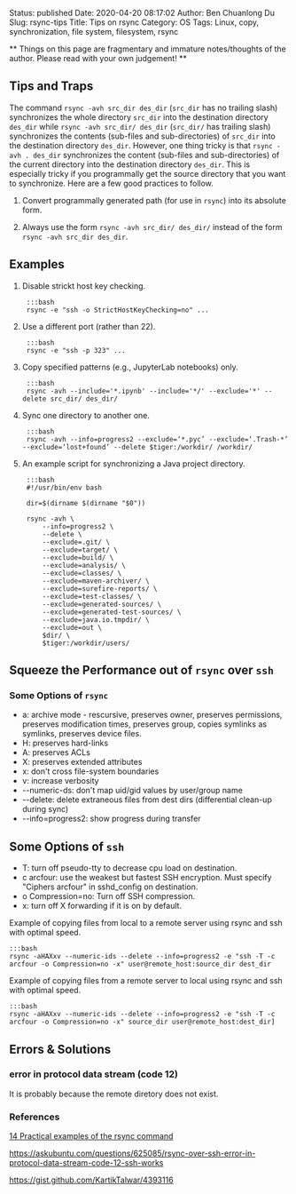 Status: published
Date: 2020-04-20 08:17:02
Author: Ben Chuanlong Du
Slug: rsync-tips
Title: Tips on rsync
Category: OS
Tags: Linux, copy, synchronization, file system, filesystem, rsync

**
Things on this page are
fragmentary and immature notes/thoughts of the author.
Please read with your own judgement!
**

## Tips and Traps

The command `rsync -avh src_dir des_dir` (`src_dir` has no trailing slash) 
synchronizes the whole directory `src_dir` into the destination directory `des_dir`
while `rsync -avh src_dir/ des_dir` (`src_dir/` has trailing slash) 
synchronizes the contents (sub-files and sub-directories) of `src_dir` into the destination directory `des_dir`.
However, 
one thing tricky is that `rsync -avh . des_dir` synchronizes the content 
(sub-files and sub-directories) of the current directory into the destination directory `des_dir`.
This is especially tricky if you programmally get the source directory that you want to synchronize.
Here are a few good practices to follow.

1. Convert programmally generated path (for use in `rsync`) into its absolute form.

2. Always use the form `rsync -avh src_dir/ des_dir/` instead of the form `rsync -avh src_dir des_dir`.

## Examples

1. Disable strickt host key checking. 

        :::bash
        rsync -e "ssh -o StrictHostKeyChecking=no" ...

2. Use a different port (rather than 22).

        :::bash
        rsync -e "ssh -p 323" ...

3. Copy specified patterns (e.g., JupyterLab notebooks) only.

        :::bash
        rsync -avh --include='*.ipynb' --include='*/' --exclude='*' --delete src_dir/ des_dir/

4. Sync one directory to another one. 

        :::bash
        rsync -avh --info=progress2 --exclude=‘*.pyc’ --exclude=‘.Trash-*’ --exclude=‘lost+found’ --delete $tiger:/workdir/ /workdir/

5. An example script for synchronizing a Java project directory.

        :::bash
        #!/usr/bin/env bash

        dir=$(dirname $(dirname "$0"))

        rsync -avh \
            --info=progress2 \
            --delete \
            --exclude=.git/ \
            --exclude=target/ \
            --exclude=build/ \
            --exclude=analysis/ \
            --exclude=classes/ \
            --exclude=maven-archiver/ \
            --exclude=surefire-reports/ \
            --exclude=test-classes/ \
            --exclude=generated-sources/ \
            --exclude=generated-test-sources/ \
            --exclude=java.io.tmpdir/ \
            --exclude=out \
            $dir/ \
            $tiger:/workdir/users/

## Squeeze the Performance out of `rsync` over `ssh`

### Some Options of `rsync`

- a: archive mode - rescursive, preserves owner, preserves permissions, preserves modification times, preserves group, copies symlinks as symlinks, preserves device files.
- H: preserves hard-links
- A: preserves ACLs
- X: preserves extended attributes
- x: don't cross file-system boundaries
- v: increase verbosity
- --numeric-ds: don't map uid/gid values by user/group name
- --delete: delete extraneous files from dest dirs (differential clean-up during sync)
- --info=progress2: show progress during transfer

## Some Options of `ssh`

- T: turn off pseudo-tty to decrease cpu load on destination.
- c arcfour: use the weakest but fastest SSH encryption. Must specify "Ciphers arcfour" in sshd_config on destination.
- o Compression=no: Turn off SSH compression.
- x: turn off X forwarding if it is on by default.

Example of copying files from local to a remote server using rsync and ssh with optimal speed.

    :::bash
    rsync -aHAXxv --numeric-ids --delete --info=progress2 -e "ssh -T -c arcfour -o Compression=no -x" user@remote_host:source_dir dest_dir

Example of copying files from a remote server to local using rsync and ssh with optimal speed.

    :::bash
    rsync -aHAXxv --numeric-ids --delete --info=progress2 -e "ssh -T -c arcfour -o Compression=no -x" source_dir user@remote_host:dest_dir]




## Errors & Solutions

### error in protocol data stream (code 12)
It is probably because the remote diretory does not exist.

### References

[14 Practical examples of the rsync command](http://www.librebyte.net/en/gnulinux/14-practical-examples-of-the-rsync-command/)

https://askubuntu.com/questions/625085/rsync-over-ssh-error-in-protocol-data-stream-code-12-ssh-works

https://gist.github.com/KartikTalwar/4393116

